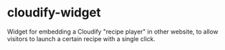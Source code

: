cloudify-widget
===============

Widget for embedding a Cloudify "recipe player" in other website, to allow visitors to launch a certain recipe with a single click.